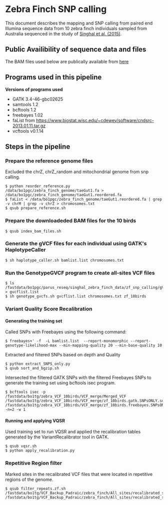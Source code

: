 # Zebra Finch SNP calling 

This document describes the mapping and SNP calling from paired end Illumina sequence data from 10 zebra finch
individuals sampled from Australia sequenced in the study of [Singhal et al. (2015)](https://www.ncbi.nlm.nih.gov/pubmed/26586757).

## Public Availibility of sequence data and files
The BAM files used below are publically available from [here](http://www.ebi.ac.uk/ena/data/view/PRJEB10586)

## Programs used in this pipeline
__Versions of programs used__

* GATK 3.4-46-gbc02625
* samtools 1.2
* bcftools 1.2
* freebayes 1.02
* faList from https://www.biostat.wisc.edu/~cdewey/software/cndsrc-2013.01.11.tar.gz
* vcftools v0.1.14

## Steps in the pipeline

### Prepare the reference genome files
Excluded the chrZ, chrZ_random and mitochondrial genome from snp calling.

    $ python reorder_reference.py /data/bo1pgc/zebra_finch_genome/taeGut1.fa > /data/bo1pgc/zebra_finch_genome/taeGut1.reordered.fa
    $ faList < /data/bo1pgc/zebra_finch_genome/taeGut1.reordered.fa | grep -v chrM | grep -v chrZ > chromosomes.txt
    $ qsub prepare_reference.sh

### Prepare the downloadeded BAM files for the 10 birds
    
    $ qsub index_bam_files.sh

### Generate the gVCF files for each individual using GATK's HaplotypeCaller

    $ sh haplotype_caller.sh bamlist.list chromosomes.txt

### Run the GenotypeGVCF program to create all-sites VCF files 

    $ ls /fastdata/bo1pgc/parus_reseq/singhal_zebra_finch_data/zf_snp_calling/gVCF/*.g.vcf.gz > gvcflist.list
    $ sh genotype_gvcfs.sh gvcflist.list chromosomes.txt zf_10birds
        
### Variant Quality Score Recalibration

#### Generating the training set

Called SNPs with Freebayes using the following command:
    
    $ freebayes+' -f  -L bamlist.list  --report-monomorphic --report-genotype-likelihood-max --min-mapping-quality 20 --min-base-quality 10
    
Extracted and filtered SNPs based on depth and Quality

	$ python extract_SNPS_only.py
	$ qsub sort_and_bgzip.sh

Intersected the filtered GATK SNPs with the filtered Freebayes SNPs to generate the training set using bcftools isec program.

    $ bcftools isec -p /fastdata/bo1tg/zebra_VCF_10birds/VCF_merge/Merged_VCF /fastdata/bo1tg/zebra_VCF_10birds/VCF_merge/zf_10birds.gatk.SNPsONLY.sorted.vcf.gz /fastdata/bo1tg/zebra_VCF_10birds/VCF_merge/zf_10birds.freebayes.SNPsONLY.sorted.vcf.gz -n=2 -w 1

#### Running and applying VQSR
Used training set to run VQSR and applied the recalibration tables generated by the VariantRecalibrator tool in GATK. 

    $ qsub vqsr.sh
    $ python apply_recalibration.py
    
###  Repetitive Region filter

Marked sites in the recalibrated VCF files that were located in repetitive regions of the genome.

    $ qsub filter_repeats.zf.sh /fastdata/bo1tg/VCF_Backup_Padraic/zebra_finch/All_sites/recalibrated_snps_99.vcf.gz /fastdata/bo1tg/VCF_Backup_Padraic/zebra_finch/All_sites/recalibrated_snps_99.rep_filtered.vcf.gz 
